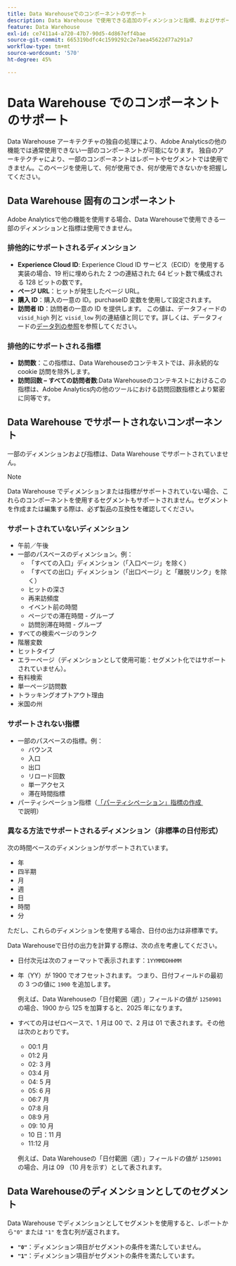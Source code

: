 ```yaml
---
title: Data Warehouseでのコンポーネントのサポート
description: Data Warehouse で使用できる追加のディメンションと指標、およびサポートされていない指標について説明します。
feature: Data Warehouse
exl-id: ce7411a4-a720-47b7-90d5-4d867eff4bae
source-git-commit: 665319bdfc4c1599292c2e7aea45622d77a291a7
workflow-type: tm+mt
source-wordcount: '570'
ht-degree: 45%

---
```


# Data Warehouse でのコンポーネントのサポート

Data Warehouse アーキテクチャの独自の処理により、Adobe Analyticsの他の機能では通常使用できない一部のコンポーネントが可能になります。 独自のアーキテクチャにより、一部のコンポーネントはレポートやセグメントでは使用できません。このページを使用して、何が使用でき、何が使用できないかを把握してください。

## Data Warehouse 固有のコンポーネント

Adobe Analyticsで他の機能を使用する場合、Data Warehouseで使用できる一部のディメンションと指標は使用できません。

### 排他的にサポートされるディメンション

* **Experience Cloud ID**: Experience Cloud ID サービス（ECID）を使用する実装の場合、19 桁に埋められた 2 つの連結された 64 ビット数で構成される 128 ビットの数です。
* **ページ URL**：ヒットが発生したページ URL。
* **購入 ID**：購入の一意の ID。purchaseID 変数を使用して設定されます。
* **訪問者 ID**：訪問者の一意の ID を提供します。 この値は、データフィードの `visid_high` 列と `visid_low` 列の連結値と同じです。詳しくは、データフィードの[データ列の参照](../analytics-data-feed/c-df-contents/datafeeds-reference.md)を参照してください。

### 排他的にサポートされる指標

* **訪問数**：この指標は、Data Warehouseのコンテキストでは、非永続的な cookie 訪問を除外します。
* **訪問回数 – すべての訪問者数**:Data Warehouseのコンテキストにおけるこの指標は、Adobe Analytics内の他のツールにおける訪問回数指標とより緊密に同等です。

## Data Warehouse でサポートされないコンポーネント

一部のディメンションおよび指標は、Data Warehouse でサポートされていません。

>[!NOTE]
>
>Data Warehouse でディメンションまたは指標がサポートされていない場合、これらのコンポーネントを使用するセグメントもサポートされません。セグメントを作成または編集する際は、必ず製品の互換性を確認してください。

### サポートされていないディメンション

* 午前／午後
* 一部のパスベースのディメンション。例：
   * 「すべての入口」ディメンション（「入口ページ」を除く）
   * 「すべての出口」ディメンション（「出口ページ」と「離脱リンク」を除く）
   * ヒットの深さ
   * 再来訪頻度
   * イベント前の時間
   * ページでの滞在時間 - グループ
   * 訪問別滞在時間 - グループ
* すべての検索ページのランク
* 階層変数
* ヒットタイプ
* エラーページ（ディメンションとして使用可能：セグメント化ではサポートされていません）。
* 有料検索
* 単一ページ訪問数
* トラッキングオプトアウト理由
* 米国の州

### サポートされない指標

* 一部のパスベースの指標。例：
   * バウンス
   * 入口
   * 出口
   * リロード回数
   * 単一アクセス
   * 滞在時間指標
* パーティシペーション指標（[&#x200B; 「パーティシペーション」指標の作成 &#x200B;](/help/components/calculated-metrics/workflow/c-build-metrics/participation-metric.md) で説明）

### 異なる方法でサポートされるディメンション（非標準の日付形式）

次の時間ベースのディメンションがサポートされています。

* 年
* 四半期
* 月
* 週
* 日
* 時間
* 分

ただし、これらのディメンションを使用する場合、日付の出力は非標準です。

Data Warehouseで日付の出力を計算する際は、次の点を考慮してください。

* 日付次元は次のフォーマットで表示されます：`1YYMMDDHHMM`

* 年（YY）が 1900 でオフセットされます。 つまり、日付フィールドの最初の 3 つの値に `1900` を追加します。

  例えば、Data Warehouseの「日付範囲（週）」フィールドの値が `1250901` の場合、1900 から 125 を加算すると、2025 年になります。

* すべての月はゼロベースで、1 月は 00 で、2 月は 01 で表されます。その他は次のとおりです。

   * 00:1 月
   * 01:2 月
   * 02: 3 月
   * 03:4 月
   * 04: 5 月
   * 05: 6 月
   * 06:7 月
   * 07:8 月
   * 08:9 月
   * 09: 10 月
   * 10 日：11 月
   * 11:12 月

  例えば、Data Warehouseの「日付範囲（週）」フィールドの値が `1250901` の場合、月は 09 （10 月を示す）として表されます。




## Data Warehouseのディメンションとしてのセグメント

Data Warehouse でディメンションとしてセグメントを使用すると、レポートから`"0"` または `"1"` を含む列が返されます。

* **`"0"`**：ディメンション項目がセグメントの条件を満たしていません。
* **`"1"`**：ディメンション項目がセグメントの条件を満たしています。
